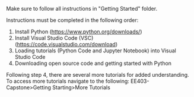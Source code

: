 Make sure to follow all instructions in "Getting Started" folder. 

Instructions must be completed in the following order:
  1. Install Python (https://www.python.org/downloads/)
  3. Install Visual Studio Code (VSC) (https://code.visualstudio.com/download)
  4. Loading tutorials (Python Code and Jupyter Notebook) into Visual Studio Code
  5. Downloading open source code and getting started with Python

Following step 4, there are several more tutorials for added understanding.
To access more tutorials navigate to the following:
  EE403-Capstone>Getting Starting>More Tutorials
